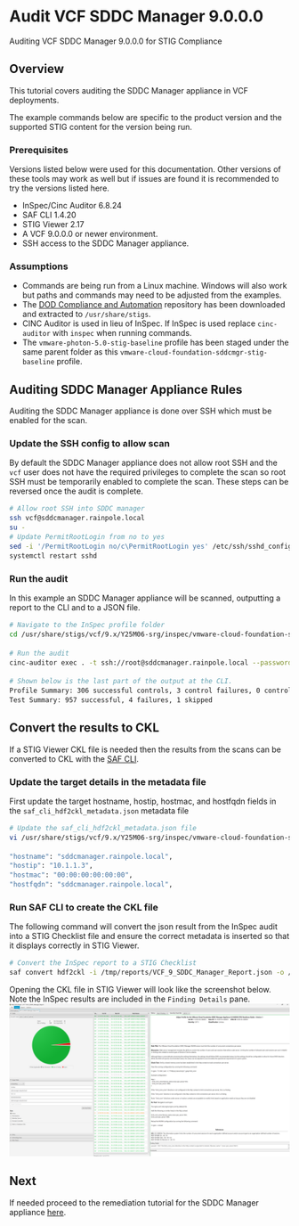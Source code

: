 # Audit VCF SDDC Manager 9.0.0.0
Auditing VCF SDDC Manager 9.0.0.0 for STIG Compliance

## Overview
This tutorial covers auditing the SDDC Manager appliance in VCF deployments.  

The example commands below are specific to the product version and the supported STIG content for the version being run.

### Prerequisites
Versions listed below were used for this documentation. Other versions of these tools may work as well but if issues are found it is recommended to try the versions listed here.  

* InSpec/Cinc Auditor 6.8.24
* SAF CLI 1.4.20
* STIG Viewer 2.17
* A VCF 9.0.0.0 or newer environment.
* SSH access to the SDDC Manager appliance.

### Assumptions
* Commands are being run from a Linux machine. Windows will also work but paths and commands may need to be adjusted from the examples.
* The [DOD Compliance and Automation](https://github.com/vmware/dod-compliance-and-automation) repository has been downloaded and extracted to `/usr/share/stigs`.
* CINC Auditor is used in lieu of InSpec. If InSpec is used replace `cinc-auditor` with `inspec` when running commands.
* The `vmware-photon-5.0-stig-baseline` profile has been staged under the same parent folder as this `vmware-cloud-foundation-sddcmgr-stig-baseline` profile.

## Auditing SDDC Manager Appliance Rules
Auditing the SDDC Manager appliance is done over SSH which must be enabled for the scan.

### Update the SSH config to allow scan
By default the SDDC Manager appliance does not allow root SSH and the `vcf` user does not have the required privileges to complete the scan so root SSH must be temporarily enabled to complete the scan. These steps can be reversed once the audit is complete.  

```bash
# Allow root SSH into SDDC manager
ssh vcf@sddcmanager.rainpole.local
su -
# Update PermitRootLogin from no to yes
sed -i '/PermitRootLogin no/c\PermitRootLogin yes' /etc/ssh/sshd_config
systemctl restart sshd
```

### Run the audit
In this example an SDDC Manager appliance will be scanned, outputting a report to the CLI and to a JSON file.  

```bash
# Navigate to the InSpec profile folder
cd /usr/share/stigs/vcf/9.x/Y25M06-srg/inspec/vmware-cloud-foundation-sddcmgr-stig-baseline/

# Run the audit
cinc-auditor exec . -t ssh://root@sddcmanager.rainpole.local --password 'password' --show-progress --enhanced-outcomes --reporter cli json:/tmp/reports/VCF_9_SDDC_Manager_Report.json

# Shown below is the last part of the output at the CLI.
Profile Summary: 306 successful controls, 3 control failures, 0 controls not reviewed, 1 control not applicable, 0 controls have error
Test Summary: 957 successful, 4 failures, 1 skipped
```

## Convert the results to CKL
If a STIG Viewer CKL file is needed then the results from the scans can be converted to CKL with the [SAF CLI](../../../../automation-tools/safcli.md).

### Update the target details in the metadata file
First update the target hostname, hostip, hostmac, and hostfqdn fields in the `saf_cli_hdf2ckl_metadata.json` metadata file

```bash
# Update the saf_cli_hdf2ckl_metadata.json file
vi /usr/share/stigs/vcf/9.x/Y25M06-srg/inspec/vmware-cloud-foundation-sddcmgr-stig-baseline/saf_cli_hdf2ckl_metadata.json

"hostname": "sddcmanager.rainpole.local",
"hostip": "10.1.1.3",
"hostmac": "00:00:00:00:00:00",
"hostfqdn": "sddcmanager.rainpole.local",
```

### Run SAF CLI to create the CKL file
The following command will convert the json result from the InSpec audit into a STIG Checklist file and ensure the correct metadata is inserted so that it displays correctly in STIG Viewer.

```bash
# Convert the InSpec report to a STIG Checklist
saf convert hdf2ckl -i /tmp/reports/VCF_9_SDDC_Manager_Report.json -o /tmp/reports/VCF_9_SDDC_Manager_Report.ckl -m /usr/share/stigs/vcf/9.x/Y25M06-srg/inspec/vmware-cloud-foundation-sddcmgr-stig-baseline/saf_cli_hdf2ckl_metadata.json
```

Opening the CKL file in STIG Viewer will look like the screenshot below. Note the InSpec results are included in the `Finding Details` pane.  
![STIG Viewer Checklist](../../../../../images/sddcmgr_audit9_ckl_screenshot.png)

## Next
If needed proceed to the remediation tutorial for the SDDC Manager appliance [here](./remediate9-sddcmgr.md).
